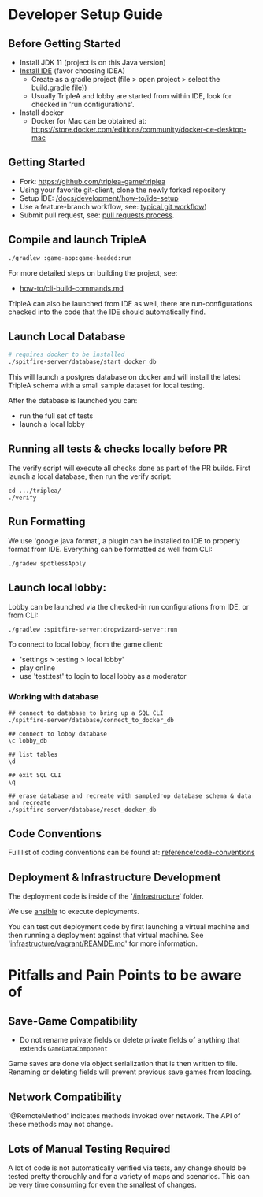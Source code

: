 # Developer Setup Guide

## Before Getting Started
- Install JDK 11 (project is on this Java version)
- [Install IDE](./how-to/ide-setup) (favor choosing IDEA)
  - Create as a gradle project (file > open project > select the build.gradle file))
  - Usually TripleA and lobby are started from within IDE, look for checked in 'run configurations'.
- Install docker
  - Docker for Mac can be obtained at: <https://store.docker.com/editions/community/docker-ce-desktop-mac>

## Getting Started

- Fork: <https://github.com/triplea-game/triplea>
- Using your favorite git-client, clone the newly forked repository 
- Setup IDE: [/docs/development/how-to/ide-setup](../how-to/ide-setup>)
- Use a feature-branch workflow, see: [typical git workflow](./how-to/typical-git-workflow.md))
- Submit pull request, see: [pull requests process](../project/pull-requests.md).

## Compile and launch TripleA

```bash
./gradlew :game-app:game-headed:run
```

For more detailed steps on building the project, see:
- [how-to/cli-build-commands.md](./how-to/cli-build-commands.md)

TripleA can also be launched from IDE as well, there  are run-configurations
checked into the code that the IDE should automatically find.

## Launch Local Database

```bash
# requires docker to be installed
./spitfire-server/database/start_docker_db
```

This will launch a postgres database on docker and will install the latest
TripleA schema with a small sample dataset for local testing.

After the database is launched you can:
- run the full set of tests
- launch a local lobby

## Running all tests & checks locally before PR

The verify script will execute all checks done as part of the PR
builds. First launch a local database, then run the verify script:
```
cd .../triplea/
./verify
```

## Run Formatting

We use 'google java format', a plugin can be installed to IDE to properly format
from IDE. Everything can be formatted as well from CLI:

```
./gradew spotlessApply
```

## Launch local lobby:

Lobby can be launched via the checked-in run configurations from IDE, or from CLI:
```bash
./gradlew :spitfire-server:dropwizard-server:run
```

To connect to local lobby, from the game client:
  - 'settings > testing > local lobby'
  - play online
  - use 'test:test' to login to local lobby as a moderator

### Working with database

```
## connect to database to bring up a SQL CLI
./spitfire-server/database/connect_to_docker_db

## connect to lobby database
\c lobby_db

## list tables
\d

## exit SQL CLI
\q

## erase database and recreate with sampledrop database schema & data and recreate
./spitfire-server/database/reset_docker_db
```

## Code Conventions

Full list of coding conventions can be found at: [reference/code-conventions](./reference/code-conventions)

## Deployment & Infrastructure Development

The deployment code is inside of the '[/infrastructure](./infrastructure)' folder.

We use [ansible](https://www.ansible.com/) to execute deployments.

You can test out deployment code by first launching a virtual machine and then running a deployment
against that virtual machine. See '[infrastructure/vagrant/REAMDE.md](./infrastructure/vagrant/REAMDE.md)'
for more information.

# Pitfalls and Pain Points to be aware of

## Save-Game Compatibility

- Do not rename private fields or delete private fields of anything that extends `GameDataComponent`

Game saves are done via object serialization that is then written to file. Renaming or deleting
fields will prevent previous save games from loading.

## Network Compatibility

'@RemoteMethod' indicates methods invoked over network. The API of these methods may not change.

## Lots of Manual Testing Required

A lot of code is not automatically verified via tests, any change should be tested pretty
thoroughly and for a variety of maps and scenarios. This can be very time consuming for
even the smallest of changes.

